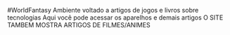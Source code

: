 #WorldFantasy
Ambiente voltado a artigos de jogos e livros sobre tecnologias
Aqui você pode acessar os aparelhos e demais artigos
O SITE TAMBEM MOSTRA ARTIGOS DE FILMES/ANIMES